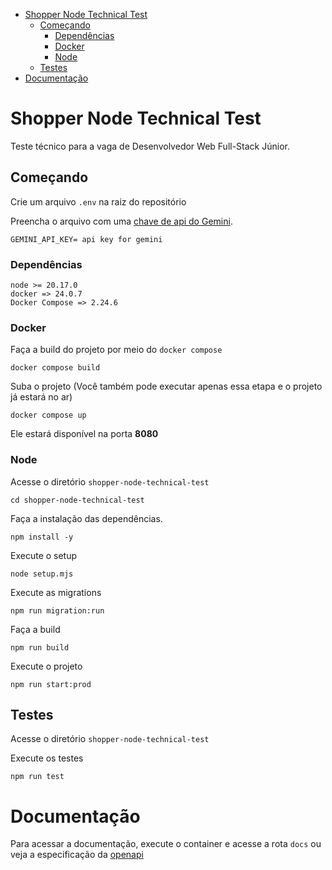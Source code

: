 - [Shopper Node Technical Test](#shopper-node-technical-test)
  - [Começando](#começando)
    - [Dependências](#dependências)
    - [Docker](#docker)
    - [Node](#node)
  - [Testes](#testes)
- [Documentação](#documentação)


# Shopper Node Technical Test

Teste técnico para a vaga de Desenvolvedor Web Full-Stack Júnior.

## Começando

Crie um arquivo `.env` na raiz do repositório

Preencha o arquivo com uma [chave de api do Gemini](https://ai.google.dev/gemini-api/docs/api-key).

```
GEMINI_API_KEY= api key for gemini
```

### Dependências

```
node >= 20.17.0
docker => 24.0.7
Docker Compose => 2.24.6
```

### Docker

Faça a build do projeto por meio do `docker compose`

```
docker compose build
```

Suba o projeto (Você também pode executar apenas essa etapa e o projeto já estará no ar)

```
docker compose up
```

Ele estará disponível na porta **8080**

### Node

Acesse o diretório `shopper-node-technical-test`

```
cd shopper-node-technical-test
```

Faça a instalação das dependências.

```
npm install -y
```

Execute o setup

```
node setup.mjs
```

Execute as migrations

```
npm run migration:run
```

Faça a build

```
npm run build
```

Execute o projeto

```
npm run start:prod
```

## Testes

Acesse o diretório `shopper-node-technical-test`

Execute os testes

```
npm run test
```

# Documentação

Para acessar a documentação, execute o container e acesse a rota `docs` ou veja a especificação da [openapi](./docs/openapi.yaml)